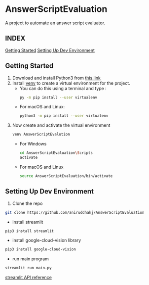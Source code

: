 # AnswerScriptEvaluation

A project to automate an answer script evaluator.

## INDEX
[Getting Started](https://github.com/aniruddhakj/AnswerScriptEvaluation/blob/main/README.md#getting-started)
[Setting Up Dev Environment](https://github.com/aniruddhakj/AnswerScriptEvaluation/blob/main/README.md#setting-up-dev-environment)

## Getting Started
1. Download and install Python3 from [this link](https://www.python.org/downloads/)
2. Install [venv](https://pypi.org/project/virtualenv/) to create a virtual environment for the project.
    - You can do this using a terminal and type :
        ```bash
        py -m pip install --user virtualenv
        ```
    - For macOS and Linux:
        ```zsh
        python3 -m pip install --user virtualenv
        ```  
3. Now create and activate the virtual environment
    ```bash
    venv AnswerScriptEvalution
    ```
    - For Windows
        ```bash
        cd AnswerScriptEvaluation\Scripts
        activate
        ```
    - For macOS and Linux
      ```zsh
      source AnswerScriptEvaluation/bin/activate
      ```

## Setting Up Dev Environment

1. Clone the repo

```bash
git clone https://github.com/aniruddhakj/AnswerScriptEvaluation
```

- install streamlit

```bash
pip3 install streamlit
```

- install google-cloud-vision library

```bash
pip3 install google-cloud-vision
```

- run main program

```bash
streamlit run main.py
```

[streamlit API reference](https://docs.streamlit.io/en/stable/)
